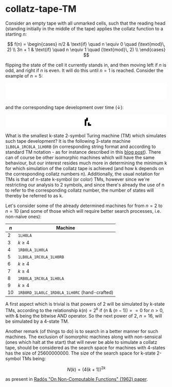 # collatz-tape-TM

Consider an empty tape with all unmarked cells, such that the reading head (standing initially in the middle of the tape) applies the collatz function to a starting $n$:

$$
f(n) = \begin{cases}
n/2 & \text{if} \quad n \equiv 0 \quad (\text{mod}\, 2) \\
3n + 1 & \text{if} \quad n \equiv 1 \quad (\text{mod}\, 2) \\
\end{cases}
$$

flipping the state of the cell it currently stands in, and then moving left if $n$ is odd, and right if $n$ is even. It will do this until $n = 1$ is reached. Consider the example of $n = 5$:

![](/misc_res/collatz_tape5.gif)

and the corresponding tape development over time ($\downarrow$):

![](/misc_res/developed_collatz_tape5.png)

What is the smallest k-state 2-symbol Turing machine (TM) which simulates such tape development? It is the following 3-state machine `1LB0LA_1RC0LA_1LH0RB` (in corresponding string format and according to standard TM notation - as for instance described in this [blog post](https://www.sligocki.com/2022/10/09/standard-tm-format.html)). There can of course be other isomorphic machines which will have the same behaviour, but our interest resides much more in determining the minimum k for which simulation of the collatz tape is achieved (and how k depends on the corresponding collatz numbers n). Additionally, the usual notation for TMs is that of n-state k-symbol (or color) TMs, however since we're restricting our analysis to 2 symbols, and since there's already the use of n to refer to the corresponding collatz number, the number of states will thereby be referred to as k. 

Let's consider some of the already determined machines for from $n = 2$ to $n = 10$ (and some of those which will require better search processes, i.e. non-naïve ones):

|$n$| Machine |
|---|---|
|2|`1LH0LA`|
|3|$k ≥ 4$|
|4|`1RB0LA_1LH0LA`|
|5|`1LB0LA_1RC0LA_1LH0RB`|
|6|$k ≥ 4$|
|7|$k ≥ 4$|
|8|`1RB0LA_1RC0LA_1LH0LA`|
|9|$k ≥ 4$|
|10|`1RB0RD_1LA0LC_1RD0LA_1LH0RC` (hand-crafted)|

A first aspect which is trivial is that powers of 2 will be simulated by k-state TMs, according to the relationship $k(n) = 2^{k}$ if $(n$ & $(n - 1)) == 0$ for $n > 0$, with & being the bitwise AND operator. So the next power of 2, $n = 16$, will be simulated by a 4-state TM.

Another remark (of things to do) is to search in a better manner for such machines. The exclusion of isomorphic machines along with non-sensical (ones which halt at the start) that will never be able to simulate a collatz tape, should be considered as the search space for machines with 4-states has the size of 25600000000. The size of the search space for k-state 2-symbol TMs being:

$$
N(k) = (4(k + 1))^{2k}
$$

as present in [Radós "On Non-Computable Functions" (1962) paper](https://gwern.net/doc/cs/computable/1962-rado.pdf).